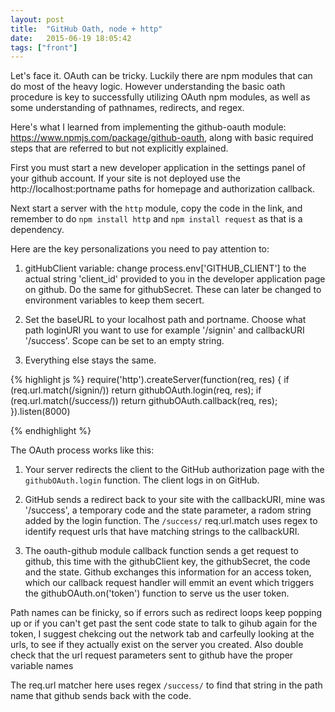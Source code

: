 ```yaml
---
layout: post
title:  "GitHub Oath, node + http"
date:   2015-06-19 18:05:42
tags: ["front"]
---
```


Let's face it. OAuth can be tricky. Luckily there are npm modules that can do most of the heavy logic. However understanding the basic oath procedure is key to successfully utilizing OAuth npm modules, as well as some understanding of pathnames, redirects, and regex.

Here's what I learned from implementing the github-oauth module:
https://www.npmjs.com/package/github-oauth,
along with basic required steps that are referred to but not explicitly explained.

First you must start a new developer application in the settings panel of your github account.
If your site is not deployed use the http://localhost:portname paths for homepage and authorization callback.

Next start a server with the `http` module, copy the code in the link, and remember to do
`npm install http` and `npm install request` as that is a dependency.

Here are the key personalizations you need to pay attention to:

1) gitHubClient variable: change process.env['GITHUB_CLIENT'] to the actual string 'client_id' provided to you in the developer application page on github. Do the same for githubSecret. These can later be changed to environment variables to keep them secert.

2) Set the baseURL to your localhost path and portname. Choose what path loginURI you want to use for example '/signin' and callbackURI '/success'. Scope can be set to an empty string.

3) Everything else stays the same.

{% highlight js %}
require('http').createServer(function(req, res) {
  if (req.url.match(/signin/)) return githubOAuth.login(req, res);
  if (req.url.match(/success/)) return githubOAuth.callback(req, res);
}).listen(8000)

{% endhighlight %}

The OAuth process works like this:

1) Your server redirects the client to the GitHub authorization page with the `githubOAuth.login` function. The client logs in on GitHub.

2) GitHub sends a redirect back to your site with the callbackURI, mine was '/success', a temporary code and the state parameter, a radom string added by the login function. The `/success/` req.url.match uses regex to identify request urls that have matching strings to the callbackURI.

3) The oauth-github module callback function sends a get request to github, this time with the githubClient key, the githubSecret, the code and the state. Github exchanges this information for an access token, which our callback request handler will emmit an event which triggers the githubOAuth.on('token') function to serve us the user token.

Path names can be finicky, so if errors such as redirect loops keep popping up or if you can't get past the sent code state to talk to gihub again for the token, I suggest chekcing out the network tab and carfeully looking at the urls, to see if they actually exist on the server you created. Also double check that the url request parameters sent to github have the proper variable names


The req.url matcher here uses regex `/success/` to find that string in the path name that github sends back with the code.


